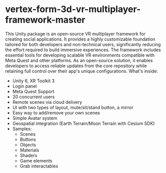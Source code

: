 # vertex-form-3d-vr-multiplayer-framework-master
This Unity package is an open-source VR multiplayer framework for creating social applications. It provides a highly customizable foundation tailored for both developers and non-technical users, significantly reducing the effort required to build immersive experiences. The framework includes essential tools for developing scalable VR environments compatible with Meta Quest and other platforms. As an open-source solution, it enables developers to access reliable updates from the core repository while retaining full control over their app's unique configurations.
What's inside:
- Unity 6, XR Toolkit 3
- Login panel
- Meta Quest Support
- 20 concurrent users
- Remote scenes via cloud delivery
- UI with two types of layout, mute/sit/stand button, a mirror
- Easy way to add/remove your own scenes
- Simple Avatar system
- Geospatial integration (Earth Terrain/Moon Terrain with Cesium SDK)
- Samples:
  - Scenes
  - Buttons
  - Objects
  - Materials
  - Shaders
  - Game elements
  - Grab interactables
